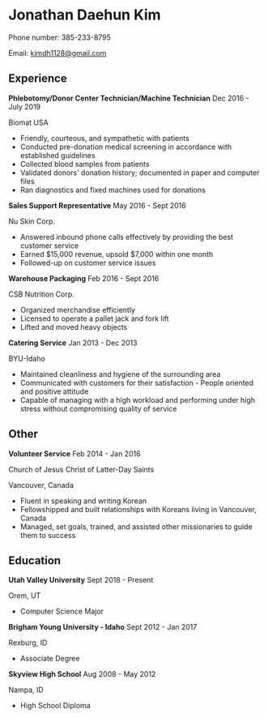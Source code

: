 # Jonathan Daehun Kim

Phone number: 385-233-8795

Email: kimdh1128@gmail.com


## Experience

**Phlebotomy/Donor Center Technician/Machine Technician** Dec 2016 - July 2019

Biomat USA

* Friendly, courteous, and sympathetic with patients
* Conducted pre-donation medical screening in accordance with established guidelines
* Collected blood samples from patients
* Validated donors' donation history; documented in paper and computer files
* Ran diagnostics and fixed machines used for donations

**Sales Support Representative** May 2016 - Sept 2016

Nu Skin Corp.

* Answered inbound phone calls effectively by providing the best customer service
* Earned $15,000 revenue, upsold $7,000 within one month
* Followed-up on customer service issues

**Warehouse Packaging** Feb 2016 - Sept 2016

CSB Nutrition Corp.

* Organized merchandise efficiently
* Licensed to operate a pallet jack and fork lift
* Lifted and moved heavy objects

**Catering Service** Jan 2013 - Dec 2013

BYU-Idaho

* Maintained cleanliness and hygiene of the surrounding area
* Communicated with customers for their satisfaction - People oriented and positive attitude
* Capable of managing with a high workload and performing under high stress without compromising quality of service


## Other

**Volunteer Service** Feb 2014 - Jan 2016

Church of Jesus Christ of Latter-Day Saints

Vancouver, Canada

* Fluent in speaking and writing Korean
* Fellowshipped and built relationships with Koreans living in Vancouver, Canada
* Managed, set goals, trained, and assisted other missionaries to guide them to success


## Education

**Utah Valley University** Sept 2018 - Present

Orem, UT

* Computer Science Major

**Brigham Young University - Idaho** Sept 2012 - Jan 2017

Rexburg, ID

* Associate Degree

**Skyview High School** Aug 2008 - May 2012

Nampa, ID

* High School Diploma
